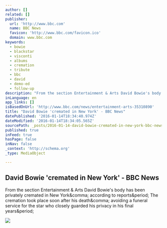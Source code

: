 ```yaml
---
author: []
related: []
publisher:
  url: 'http://www.bbc.com'
  name: BBC News
  favicon: 'http://www.bbc.com/favicon.ico'
  domain: www.bbc.com
keywords:
  - bowie
  - blackstar
  - visconti
  - albums
  - cremation
  - tribute
  - bbc
  - david
  - demo-ed
  - follow-up
description: "From the section Entertainment & Arts David Bowie's body has been privately cremated in New York, according to reports. The cremation took place soon after his death, avoiding a funeral service for the star who closely guarded his privacy in his final years."
inLanguage: en
app_links: []
isBasedOnUrl: 'http://www.bbc.com/news/entertainment-arts-35310890'
title: "David Bowie 'cremated in New York' - BBC News"
datePublished: '2016-01-14T18:34:40.974Z'
dateModified: '2016-01-14T18:34:05.565Z'
sourcePath: _posts/2016-01-14-david-bowie-cremated-in-new-york-bbc-news.md
published: true
inFeed: true
hasPage: false
inNav: false
_context: 'http://schema.org'
_type: MediaObject

---
```

<article style=""><h1>David Bowie 'cremated in New York' - BBC News</h1><p>From the section Entertainment &amp; Arts David Bowie's body has been privately cremated in New York&amp;comma; according to reports&amp;period; The cremation took place soon after his death&amp;comma; avoiding a funeral service for the star who closely guarded his privacy in his final years&amp;period;</p><img src="http://ichef-1.bbci.co.uk/news/1024/cpsprodpb/EC04/production/_87702406_b8299150-e75d-46b9-90e8-43674c04ac8d.jpg" /></article>